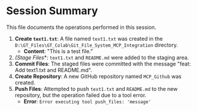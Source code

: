 # Session Summary

This file documents the operations performed in this session.

1.  **Create `text1.txt`**: A file named `text1.txt` was created in the `D:\GT_Files\GT_Colab\Git_File_System_MCP_Integration` directory.
    * **Content**: "This is a test file."
2.  *(Stage Files**: `text1.txt` and `README.md` were added to the staging area.
3.  **Commit Files**: The staged files were committed with the message "feat: Add text1.txt and README.md".
4.  **Create Repository**: A new GitHub repository named `MCP_Github` was created.
5.  **Push Files**: Attempted to push `text1.txt` and `README.md` to the new repository, but the operation failed due to a tool error.
    * **Error**: `Error executing tool push_files: 'message'`
